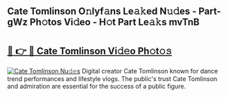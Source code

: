 ## Cate Tomlinson O𝚗lyf𝚊ns Le𝚊𝚔ed N𝚞𝚍es - Part-gWz Ph𝚘tos Vi𝚍eo - H𝚘t Part Le𝚊𝚔s mvTnB

# <h2><a href="http://hf8ss8.feru.top/?c=Cate+Tomlinson">🔗 👉 🔴 Cate Tomlinson Vi𝚍𝚎o Ph𝚘t𝚘𝚜</a></h2>

[![Cate Tomlinson Nu𝚍𝚎s](https://i.imgur.com/0TWrTi3.gif)](http://hf8ss8.feru.top/?c=Cate+Tomlinson)
Digital creator Cate Tomlinson known for dance trend performances and lifestyle vlogs. The public's trust Cate Tomlinson and admiration are essential for the success of a public figure. 
